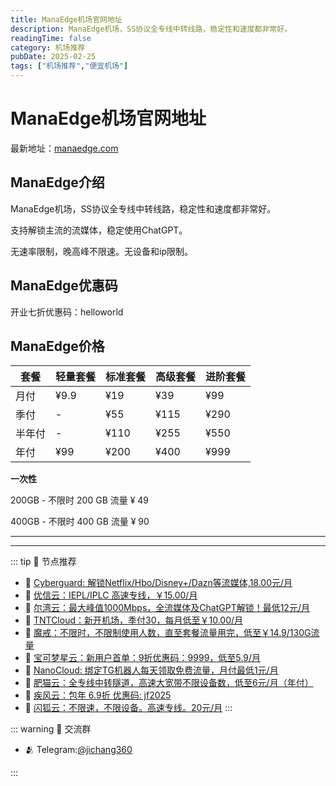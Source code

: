 ```yaml
---
title: ManaEdge机场官网地址
description: ManaEdge机场，SS协议全专线中转线路，稳定性和速度都非常好。
readingTime: false
category: 机场推荐
pubDate: 2025-02-25
tags: ["机场推荐","便宜机场"]
---
```


# ManaEdge机场官网地址

最新地址：[manaedge.com](https://a.suola.link/youxinyun)

## ManaEdge介绍

ManaEdge机场，SS协议全专线中转线路，稳定性和速度都非常好。

支持解锁主流的流媒体，稳定使用ChatGPT。

无速率限制，晚高峰不限速。无设备和ip限制。

## ManaEdge优惠码

开业七折优惠码：helloworld

## ManaEdge价格

|套餐|轻量套餐|标准套餐|高级套餐|进阶套餐|
|----|----|----|----|----|
|月付|¥9.9|¥19|¥39|¥99|
|季付|-|¥55|¥115|¥290|
|半年付|-|¥110|¥255|¥550|
|年付|¥99|¥200|¥400|¥999|

**一次性**

200GB - 不限时 200 GB 流量 ¥ 49

400GB - 不限时 400 GB 流量 ¥ 90

---------
---------

::: tip 🎉 节点推荐
- 🚀 [Cyberguard: 解锁Netflix/Hbo/Disney+/Dazn等流媒体,18.00元/月](https://www.cyberguard.best/#/register?code=XsreC0T5)<br>
- 🚀 [优信云：IEPL/IPLC 高速专线，￥15.00/月](https://www.优信云.com/#/register?code=JRtE5uIV)<br>
- 🚀 [尔湾云：最大峰值1000Mbps，全流媒体及ChatGPT解锁！最低12元/月](https://erwan6.net/auth/register?code=BoObCd)<br>
- 🚀 [TNTCloud：新开机场，季付30，每月低至￥10.00/月](https://haibing822.tntvipaff.cc/#/register?code=GtjJVgml)<br>
- 🚀 [魔戒：不限时，不限制使用人数，直至套餐流量用完，低至￥14.9/130G流量](https://mojie.app/#/register?code=sSdtPtLo)<br>
- 🚀 [宝可梦星云：新用户首单：9折优惠码：9999，低至5.9/月 ](https://a.suola.link/pokemon)<br>
- 🚀 [NanoCloud: 绑定TG机器人每天领取免费流量，月付最低1元/月](https://edu.uodoo.bid/auth/register?code=JMiOQDHf)<br>
- 🚀 [肥猫云：全专线中转隧道，高速大宽带不限设备数，低至6元/月（年付）](https://fchb1188.fcvipaff.cc/register?aff=X1vZd2wf)<br>
- 🚀 [疾风云：包年 6.9折 优惠码: jf2025](https://homes.tr25.cn?code=ReCm)<br>
- 🚀 [闪狐云：不限速，不限设备。高速专线。20元/月](https://inv02.ffaff.cc/register?aff=WQApz2pv)
:::

::: warning  💬 交流群

- 🫂 Telegram:[@jichang360](https://t.me/jichang360)

:::
